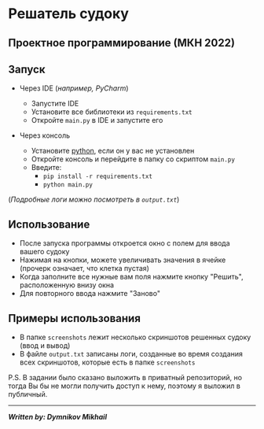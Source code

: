 # Решатель судоку  #
## Проектное программирование (МКН 2022)  ##

## Запуск ##
- Через IDE (*например, PyCharm*)
  - Запустите IDE
  - Установите все библиотеки из `requirements.txt`
  - Откройте `main.py` в IDE и запустите его


- Через консоль
  - Установите [python](https://www.python.org/downloads/), если он у вас не установлен
  - Откройте консоль и перейдите в папку со скриптом `main.py`
  - Введите:
    - `pip install -r requirements.txt` 
    - `python main.py` 

(*Подробные логи можно посмотреть в `output.txt`*)

## Использование ##
- После запуска программы откроется окно с полем для ввода вашего судоку
- Нажимая на кнопки, можете увеличивать значения в ячейке (прочерк означает, что клетка пустая)
- Когда заполните все нужные вам поля нажмите кнопку "Решить", расположенную внизу окна
- Для повторного ввода нажмите "Заново"

## Примеры использования ##
- В папке `screenshots` лежит несколько скриншотов решенных судоку (ввод и вывод)
- В файле `output.txt` записаны логи, созданные во время создания всех скриншотов, которые есть в папке `screenshots`


P.S. В задании было сказано выложить в приватный репозиторий, но тогда Вы бы не могли получить доступ к нему, поэтому я выложил в публичный.


----------------------------------
***Written by: Dymnikov Mikhail***